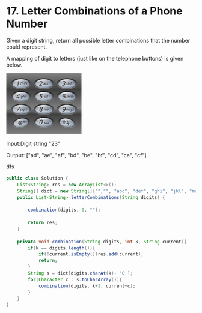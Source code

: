 # 17. Letter Combinations of a Phone Number
Given a digit string, return all possible letter combinations that the number could represent.

A mapping of digit to letters (just like on the telephone buttons) is given below.

![](200px-Telephone-keypad2.svg.png)

Input:Digit string "23"

Output: ["ad", "ae", "af", "bd", "be", "bf", "cd", "ce", "cf"].

dfs


```java
public class Solution {
    List<String> res = new ArrayList<>();
    String[] dict = new String[]{"","", "abc", "def", "ghi", "jkl", "mno","pqrs","tuv", "wxyz"};
    public List<String> letterCombinations(String digits) {
        
        combination(digits, 0, "");
        
        return res;
    }
    
    private void combination(String digits, int k, String current){
        if(k == digits.length()){
            if(!current.isEmpty())res.add(current);
            return;
        }
        String s = dict[digits.charAt(k)- '0'];
        for(Character c : s.toCharArray()){
            combination(digits, k+1, current+c);
        }
    }
}
```